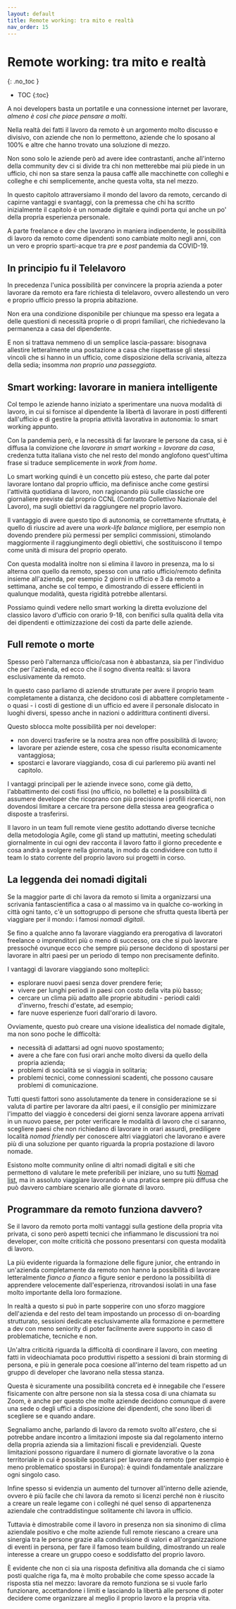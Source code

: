 ```yaml
---
layout: default
title: Remote working: tra mito e realtà
nav_order: 15
---
```


<!-- prettier-ignore-start -->
# Remote working: tra mito e realtà
{: .no_toc }

- TOC
{:toc}

<!-- prettier-ignore-end -->

A noi developers basta un portatile e una connessione internet per lavorare, _almeno è così che piace pensare a molti_.

Nella realtà dei fatti il lavoro da remoto è un argomento molto discusso e divisivo, con aziende che non lo permettono, aziende che lo sposano al 100% e altre che hanno trovato una soluzione di mezzo.

Non sono solo le aziende però ad avere idee contrastanti, anche all'interno della community dev ci si divide tra chi non metterebbe mai più piede in un ufficio, chi non sa stare senza la pausa caffè alle macchinette con colleghi e colleghe e chi semplicemente, anche questa volta, sta nel mezzo.

In questo capitolo attraversiamo il mondo del lavoro da remoto, cercando di capirne vantaggi e svantaggi, con la premessa che chi ha scritto inizialmente il capitolo è un nomade digitale e quindi porta qui anche un po' della propria esperienza personale.

A parte freelance e dev che lavorano in maniera indipendente, le possibilità di lavoro da remoto come dipendenti sono cambiate molto negli anni, con un vero e proprio sparti-acque tra _pre_ e _post_ pandemia da COVID-19.

## In principio fu il Telelavoro

In precedenza l'unica possibilità per convincere la propria azienda a poter lavorare da remoto era fare richiesta di telelavoro, ovvero allestendo un vero e proprio ufficio presso la propria abitazione.

Non era una condizione disponibile per chiunque ma spesso era legata a delle questioni di necessità proprie o di propri familiari, che richiedevano la permanenza a casa del dipendente.

E non si trattava nemmeno di un semplice lascia-passare: bisognava allestire letteralmente una postazione a casa che rispettasse gli stessi vincoli che si hanno in un ufficio, come disposizione della scrivania, altezza della sedia; insomma _non proprio una passeggiata_.

## Smart working: lavorare in maniera intelligente

Col tempo le aziende hanno iniziato a sperimentare una nuova modalità di lavoro, in cui si fornisce al dipendente la libertà di lavorare in posti differenti dall'ufficio e di gestire la propria attività lavorativa in autonomia: lo smart working appunto.

Con la pandemia però, e la necessità di far lavorare le persone da casa, si è diffusa la convizione che _lavorare in smart working = lavorare da casa_, credenza tutta italiana visto che nel resto del mondo anglofono quest'ultima frase si traduce semplicemente in _work from home_.

Lo smart working quindi è un concetto più esteso, che parte dal poter lavorare lontano dal proprio ufficio, ma definisce anche come gestirsi l'attività quotidiana di lavoro, non ragionando più sulle classiche ore giornaliere previste dal proprio CCNL (Contratto Collettivo Nazionale del Lavoro), ma sugli obiettivi da raggiungere nel proprio lavoro.

Il vantaggio di avere questo tipo di autonomia, se correttamente sfruttata, è quello di riuscire ad avere una _work-life balance_ migliore, per esempio non dovendo prendere più permessi per semplici commissioni, stimolando maggiormente il raggiungimento degli obiettivi, che sostituiscono il tempo come unità di misura del proprio operato.

Con questa modalità inoltre non si elimina il lavoro in presenza, ma lo si alterna con quello da remoto, spesso con una ratio ufficio/remoto definita insieme all'azienda, per esempio 2 giorni in ufficio e 3 da remoto a settimana, anche se col tempo, e dimostrando di essere efficienti in qualunque modalità, questa rigidità potrebbe allentarsi.

Possiamo quindi vedere nello smart working la diretta evoluzione del classico lavoro d'ufficio con orario 9-18, con benifici sulla qualità della vita dei dipendenti e ottimizzazione dei costi da parte delle aziende.

## Full remote o morte

Spesso però l'alternanza ufficio/casa non è abbastanza, sia per l'individuo che per l'azienda, ed ecco che il sogno diventa realtà: si lavora esclusivamente da remoto.

In questo caso parliamo di aziende strutturate per avere il proprio team completamente a distanza, che decidono così di abbattere completamente - o quasi - i costi di gestione di un ufficio ed avere il personale dislocato in luoghi diversi, spesso anche in nazioni o addirittura continenti diversi.

Questo sblocca molte possibilità per noi developer:

- non doverci trasferire se la nostra area non offre possibilità di lavoro;
- lavorare per aziende estere, cosa che spesso risulta economicamente vantaggiosa;
- spostarci e lavorare viaggiando, cosa di cui parleremo più avanti nel capitolo.

I vantaggi principali per le aziende invece sono, come già detto, l'abbattimento dei costi fissi (no ufficio, no bollette) e la possibilità di assumere developer che ricoprano con più precisione i profili ricercati, non dovendosi limitare a cercare tra persone della stessa area geografica o disposte a trasferirsi.

Il lavoro in un team full remote viene gestito adottando diverse tecniche della metodologia Agile, come gli stand up mattutini, meeting schedulati giornalmente in cui ogni dev racconta il lavoro fatto il giorno precedente e cosa andrà a svolgere nella giornata, in modo da condividere con tutto il team lo stato corrente del proprio lavoro sui progetti in corso.

## La leggenda dei nomadi digitali

Se la maggior parte di chi lavora da remoto si limita a organizzarsi una scrivania fantascientifica a casa o al massimo va in qualche co-working in città ogni tanto, c'è un sottogruppo di persone che sfrutta questa libertà per viaggiare per il mondo: i famosi _nomadi digitali_.

Se fino a qualche anno fa lavorare viaggiando era prerogativa di lavoratori freelance o imprenditori più o meno di successo, ora che si può lavorare pressoché ovunque ecco che sempre più persone decidono di spostarsi per lavorare in altri paesi per un periodo di tempo non precisamente definito.

I vantaggi di lavorare viaggiando sono molteplici:

- esplorare nuovi paesi senza dover prendere ferie;
- vivere per lunghi periodi in paesi con costo della vita più basso;
- cercare un clima più adatto alle proprie abitudini - periodi caldi d'inverno, freschi d'estate, ad esempio;
- fare nuove esperienze fuori dall'orario di lavoro.

Ovviamente, questo può creare una visione idealistica del nomade digitale, ma non sono poche le difficoltà:

- necessità di adattarsi ad ogni nuovo spostamento;
- avere a che fare con fusi orari anche molto diversi da quello della propria azienda;
- problemi di socialità se si viaggia in solitaria;
- problemi tecnici, come connessioni scadenti, che possono causare problemi di comunicazione.

Tutti questi fattori sono assolutamente da tenere in considerazione se si valuta di partire per lavorare da altri paesi, e il consiglio per minimizzare l'impatto del viaggio è concedersi dei giorni senza lavorare appena arrivati in un nuovo paese, per poter verificare le modalità di lavoro che ci saranno, scegliere paesi che non richiedano di lavorare in orari assurdi, prediligere località _nomad friendly_ per conoscere altri viaggiatori che lavorano e avere più di una soluzione per quanto riguarda la propria postazione di lavoro nomade.

Esistono molte community online di altri nomadi digitali e siti che permettono di valutare le mete preferibili per iniziare, uno su tutti [Nomad list](https://nomadlist.com/), ma in assoluto viaggiare lavorando è una pratica sempre più diffusa che può davvero cambiare scenario alle giornate di lavoro.

## Programmare da remoto funziona davvero?

Se il lavoro da remoto porta molti vantaggi sulla gestione della propria vita privata, ci sono però aspetti tecnici che infiammano le discussioni tra noi developer, con molte criticità che possono presentarsi con questa modalità di lavoro.

La più evidente riguarda la formazione delle figure junior, che entrando in un'azienda completamente da remoto non hanno la possibilità di lavorare letteralmente _fianco a fianco_ a figure senior e perdono la possibilità di apprendere velocemente dall'esperienza, ritrovandosi isolati in una fase molto importante della loro formazione.

In realtà a questo si può in parte sopperire con uno sforzo maggiore dell'azienda e del resto del team impostando un processo di on-boarding strutturato, sessioni dedicate esclusivamente alla formazione e permettere a dev con meno seniority di poter facilmente avere supporto in caso di problematiche, tecniche e non.

Un'altra criticità riguarda la difficoltà di coordinare il lavoro, con meeting fatti in videochiamata poco produttivi rispetto a sessioni di brain storming di persona, e più in generale poca coesione all'interno del team rispetto ad un gruppo di developer che lavorano nella stessa stanza.

Questa è sicuramente una possibilità concreta ed è innegabile che l'essere fisicamente con altre persone non sia la stessa cosa di una chiamata su Zoom, è anche per questo che molte aziende decidono comunque di avere una sede o degli uffici a disposizione dei dipendenti, che sono liberi di scegliere se e quando andare.

Segnaliamo anche, parlando di lavoro da remoto svolto all'_estero_, che si potrebbe andare incontro a limitazioni imposte sia dal regolamento interno della propria azienda sia a limitazioni fiscali e previdenziali. Queste limitazioni possono riguardare il numero di giornate lavorative o la zona territoriale in cui è possibile spostarsi per lavorare da remoto (per esempio è meno problematico spostarsi in Europa): è quindi fondamentale analizzare ogni singolo caso.

Infine spesso si evidenzia un aumento del turnover all'interno delle aziende, ovvero è più facile che chi lavora da remoto si licenzi perché non è riuscito a creare un reale legame con i colleghi né quel senso di appartenenza aziendale che contraddistingue solitamente chi lavora in ufficio.

Tuttavia è dimostrabile come il lavoro in presenza non sia sinonimo di clima aziendale positivo e che molte aziende full remote riescano a creare una sinergia tra le persone grazie alla condivisione di valori e all'organizzazione di eventi in persona, per fare il famoso team building, dimostrando un reale interesse a creare un gruppo coeso e soddisfatto del proprio lavoro.

È evidente che non ci sia una risposta definitiva alla domanda che ci siamo posti qualche riga fa, ma è molto probabile che come spesso accade la risposta stia nel mezzo: lavorare da remoto funziona se si vuole farlo funzionare, accettandone i limiti e lasciando la libertà alle persone di poter decidere come organizzare al meglio il proprio lavoro e la propria vita.
